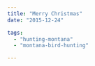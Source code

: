 ```yaml
---
title: "Merry Christmas"
date: "2015-12-24"

tags: 
  - "hunting-montana"
  - "montana-bird-hunting"

---
```



